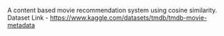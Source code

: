 A content based movie recommendation system using cosine similarity.
Dataset Link - https://www.kaggle.com/datasets/tmdb/tmdb-movie-metadata
